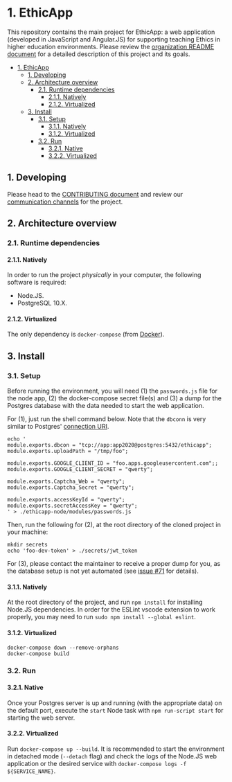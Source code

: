 # 1. EthicApp

This repository contains the main project for EthicApp: a web application (developed in JavaScript and Angular.JS) for supporting teaching Ethics in higher education environments. Please review the [organization README document](https://github.com/EthicApp-Development/organization#readme) for a detailed description of this project and its goals.

- [1. EthicApp](#1-ethicapp)
  - [1. Developing](#1-developing)
  - [2. Architecture overview](#2-architecture-overview)
    - [2.1. Runtime dependencies](#21-runtime-dependencies)
      - [2.1.1. Natively](#211-natively)
      - [2.1.2. Virtualized](#212-virtualized)
  - [3. Install](#3-install)
    - [3.1. Setup](#31-setup)
      - [3.1.1. Natively](#311-natively)
      - [3.1.2. Virtualized](#312-virtualized)
    - [3.2. Run](#32-run)
      - [3.2.1. Native](#321-native)
      - [3.2.2. Virtualized](#322-virtualized)

## 1. Developing

Please head to the [CONTRIBUTING document](./CONTRIBUTING.md) and review our [communication channels](https://github.com/EthicApp-Development/organization/blob/master/CONTRIBUTING.md#1-communication-channels) for the project.

## 2. Architecture overview

### 2.1. Runtime dependencies

#### 2.1.1. Natively

In order to run the project *physically* in your computer, the following software is required:

- Node.JS.
- PostgreSQL 10.X.

#### 2.1.2. Virtualized

The only dependency is `docker-compose` (from [Docker](https://www.docker.com/)).

## 3. Install

### 3.1. Setup

Before running the environment, you will need (1) the `passwords.js` file for the node app, (2) the docker-compose secret file(s) and (3) a dump for the Postgres database with the data needed to start the web application.

For (1), just run the shell command below. Note that the `dbconn` is very similar to Postgres' [connection URI](https://www.postgresql.org/docs/current/libpq-connect.html#LIBPQ-CONNSTRING).

```shell
echo '
module.exports.dbcon = "tcp://app:app2020@postgres:5432/ethicapp";
module.exports.uploadPath = "/tmp/foo";

module.exports.GOOGLE_CLIENT_ID = "foo.apps.googleusercontent.com";;
module.exports.GOOGLE_CLIENT_SECRET = "qwerty";

module.exports.Captcha_Web = "qwerty";
module.exports.Captcha_Secret = "qwerty";

module.exports.accessKeyId = "qwerty";
module.exports.secretAccessKey = "qwerty";
' > ./ethicapp-node/modules/passwords.js
```

Then, run the following for (2), at the root directory of the cloned project in your machine:

```shell
mkdir secrets
echo 'foo-dev-token' > ./secrets/jwt_token
```

For (3), please contact the maintainer to receive a proper dump for you, as the database setup is not yet automated (see [issue #71](https://github.com/EthicApp-Development/ethicapp-main/issues/71) for details).

#### 3.1.1. Natively

At the root directory of the project, and run `npm install` for installing Node.JS dependencies. In order for the ESLint vscode extension to work properly, you may need to run `sudo npm install --global eslint`.

#### 3.1.2. Virtualized

```shell
docker-compose down --remove-orphans
docker-compose build
```

### 3.2. Run

#### 3.2.1. Native

Once your Postgres server is up and running (with the appropriate data) on the default port, execute the `start` Node task with `npm run-script start` for starting the web server.

#### 3.2.2. Virtualized

Run `docker-compose up --build`. It is recommended to start the environment in detached mode (`--detach` flag) and check the logs of the Node.JS web application or the desired service with `docker-compose logs -f ${SERVICE_NAME}`.

